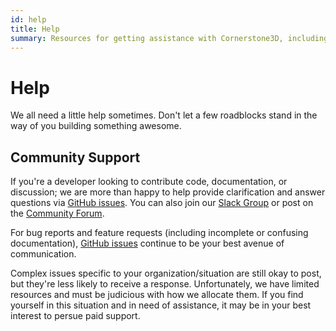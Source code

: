 ```yaml
---
id: help
title: Help
summary: Resources for getting assistance with Cornerstone3D, including community support channels, bug reporting guidelines, and information about paid support options
---
```


# Help

We all need a little help sometimes. Don't let a few roadblocks stand in the way
of you building something awesome.

## Community Support

If you're a developer looking to contribute code, documentation, or discussion;
we are more than happy to help provide clarification and answer questions via
[GitHub issues][gh-issues]. You can also join our [Slack Group](https://ohif.org/community) or post on the [Community Forum](https://community.ohif.org/).

For bug reports and feature requests (including incomplete or confusing
documentation), [GitHub issues][gh-issues] continue to be your best avenue of communication.

Complex issues specific to your organization/situation are still okay to post,
but they're less likely to receive a response. Unfortunately, we have limited
resources and must be judicious with how we allocate them. If you find yourself
in this situation and in need of assistance, it may be in your best interest to
persue paid support.


[gh-issues]: https://github.com/cornerstonejs/cornerstone3D/issues/
